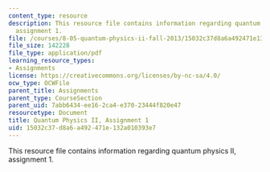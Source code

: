 ```yaml
---
content_type: resource
description: This resource file contains information regarding quantum physics II,
  assignment 1.
file: /courses/8-05-quantum-physics-ii-fall-2013/15032c37d8a6a492471e132a010393e7_MIT8_05F13_ps1.pdf
file_size: 142228
file_type: application/pdf
learning_resource_types:
- Assignments
license: https://creativecommons.org/licenses/by-nc-sa/4.0/
ocw_type: OCWFile
parent_title: Assignments
parent_type: CourseSection
parent_uid: 7abb6434-ee16-2ca4-e370-23444f820e47
resourcetype: Document
title: Quantum Physics II, Assignment 1
uid: 15032c37-d8a6-a492-471e-132a010393e7
---
```

This resource file contains information regarding quantum physics II, assignment 1.